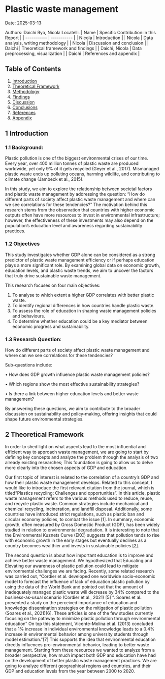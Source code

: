 # Plastic waste management 
Date: 2025-03-13

Authors: Daichi Ryo, Nicola Locatelli.
| Name | Specific Contribution in this Report |
| ----------- | ----------- |
| Nicola | Introduction  |
| Nicola | Data analysis, writing methodology |
| Nicola | Discussion and conclusion |
| Daichi | Theoretical framework and findings |
| Daichi, Nicola | Data preprocessing, visualization |
| Daichi | References and appendix  |


## Table of Contents  

1. [Introduction](#1-introduction)  
2. [Theoretical Framework](#2-theoretical-framework)  
3. [Methodology](#3-methodology)  
4. [Findings](#4-findings)  
5. [Discussion](#5-discussion)  
6. [Conclusions](#6-conclusions)  
7. [References](#7-references)  
8. [Appendix](#8-appendix)

## 1 Introduction

### 1.1 Background:

Plastic pollution is one of the biggest environmental crises of our time. Every year, over 400 million tonnes of plastic waste are produced worldwide, yet only 9% of it gets recycled (Geyer et al., 2017). Mismanaged plastic waste ends up polluting oceans, harming wildlife, and contributing to climate change (Jambeck et al., 2015).

In this study, we aim to explore the relationship between societal factors and plastic waste management by addressing the question: “How do different parts of society affect plastic waste management and where can we see correlations for these tendencies?” The motivation behind this research stems from the observation that countries with higher economic outputs often have more resources to invest in environmental infrastructure; however, the effectiveness of these investments may also depend on the population’s education level and awareness regarding sustainability practices.

### 1.2 Objectives

This study investigates whether GDP alone can be considered as a strong predictor of plastic waste management efficiency or if perhaps education plays a more significant role. By examining global data on economic growth, education levels, and plastic waste trends, we aim to uncover the factors that truly drive sustainable waste management.
 
This research focuses on four main objectives:
1. To analyse to which extent a  higher GDP correlates with better plastic waste.
2. To identify regional differences in how countries handle plastic waste.
3. To assess the role of education in shaping waste management policies and behaviours.
4. To determine whether education could be a key mediator between economic progress and sustainability.
 
### 1.3 Research Question:

How do different parts of society affect plastic waste management and where can we see correlations for these tendencies?

 Sub-questions include:

• How does GDP growth influence plastic waste management policies?

• Which regions show the most effective sustainability strategies?

• Is there a link between higher education levels and better waste management?
           
 
By answering these questions, we aim to contribute to the broader discussion on sustainability and policy-making, offering insights that could shape future environmental strategies.

## 2 Theoretical Framework 

In order to shed light on what aspects lead to the most influential and efficient way to approach waste management, we are going to start by defining key concepts and analyze the problem through the analysis of two already existing researches; This foundation is going to allow us to delve more clearly into the chosen aspects of GDP and education.

Our first topic of interest  is related to the correlation of a country’s GDP and how their plastic waste management develops. Related to this concept, I would like to introduce the first relevant citation from the journal, which is titled”Plastics recycling: Challenges and opportunities”.  In this article, plastic waste management refers to the various methods used to reduce, reuse, and recycle plastic waste. Common strategies include mechanical and chemical recycling, incineration, and landfill disposal. Additionally, some countries have introduced strict regulations, such as plastic ban and circular economy policies, to combat the issue [1].
In summary, economic growth, often measured by Gross Domestic Product (GDP), has been widely studied in relation to environmental degradation. It is interesting to note that the Environmental Kuznets Curve (EKC) suggests that pollution tends to rise with economic growth in the early stages but eventually declines as a country becomes wealthier and invests in sustainable policies [2].

The second question is about how important education is to improve and achieve better waste management. We hypothesized that Educating and Elevating our awareness of plastic pollution could lead to mitigate environmental challenges we are facing. 
Recently, some related research was carried out, “Cordier et al. developed one worldwide socio-economic model to forecast the influence of lack of education plastic pollution by using the data of the World Bank and pointed out that the amount of inadequately managed plastic waste will decrease by 34% compared to the business-as-usual scenario (Cordier et al., 2021) [5] ”. Soares et al. presented a study on the perceived importance of education and knowledge dissemination strategies on the mitigation of plastic pollution (Soares et al., 2021)[6]. These articles is one of the few studies currently focusing on the pathway to minimize plastic pollution through environmental education” On top this statement, Vicente-Molina et al. (2013) concluded that a 1% increase in individual environmental knowledge leads to a 0.4% increase in environmental behavior among university students through model estimation."[7]
This supports the idea that environmental education directly influences pro-environmental behavior, leading to better waste management. Starting from these resources we wanted to analyze from a broader perspective, how much impact both GDP and education have had on the development of better plastic waste management practices. We are going to analyze different geographical regions and countries, and their GDP and education levels from the year  between 2000 to 2020. 


